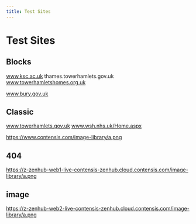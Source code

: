 ```yaml
---
title: Test Sites
---
```

# Test Sites

## Blocks

www.ksc.ac.uk
thames.towerhamlets.gov.uk
www.towerhamletshomes.org.uk

www.bury.gov.uk

## Classic
www.towerhamlets.gov.uk
www.wsh.nhs.uk/Home.aspx


https://www.contensis.com/image-library/a.png

## 404

https://z-zenhub-web1-live-contensis-zenhub.cloud.contensis.com/image-library/a.png

## image

https://z-zenhub-web2-live-contensis-zenhub.cloud.contensis.com/image-library/a.png
